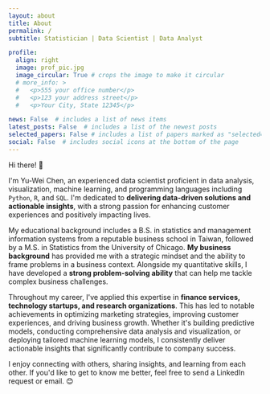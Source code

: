 ```yaml
---
layout: about
title: About
permalink: /
subtitle: Statistician | Data Scientist | Data Analyst

profile:
  align: right
  image: prof_pic.jpg
  image_circular: True # crops the image to make it circular
  # more_info: >
  #   <p>555 your office number</p>
  #   <p>123 your address street</p>
  #   <p>Your City, State 12345</p>

news: False  # includes a list of news items
latest_posts: False  # includes a list of the newest posts
selected_papers: False # includes a list of papers marked as "selected={true}"
social: False  # includes social icons at the bottom of the page
---
```


Hi there! 👋

I'm Yu-Wei Chen, an experienced data scientist proficient in data analysis, visualization, machine learning, and programming languages including `Python`, `R`, and `SQL`. I'm dedicated to **delivering data-driven solutions and actionable insights**, with a strong passion for enhancing customer experiences and positively impacting lives.

My educational background includes a B.S. in statistics and management information systems from a reputable business school in Taiwan, followed by a M.S. in Statistics from the University of Chicago. **My business background** has provided me with a strategic mindset and the ability to frame problems in a business context. Alongside my quantitative skills, I have developed a **strong
problem-solving ability** that can help me tackle complex business challenges.

Throughout my career, I've applied this expertise in **finance services, technology startups, and research organizations**. This has led to notable achievements in optimizing marketing strategies, improving customer experiences, and driving business growth. Whether it's building predictive models, conducting comprehensive data analysis and visualization, or deploying tailored machine learning models, I consistently deliver actionable insights that significantly contribute to company success.

I enjoy connecting with others, sharing insights, and learning from each other. If you'd like to get to know me better, feel free to send a LinkedIn request or email. 😊